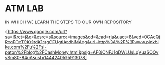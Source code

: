 # ATM LAB

IN WHICH WE LEARN THE STEPS TO OUR OWN REPOSITORY

:[https://www.google.com/url?sa=i&rct=j&q=&esrc=s&source=images&cd=&cad=rja&uact=8&ved=0CAcQjRxqFQoTCKr8tdK1rsgCFUgtiAodhiMAqg&url=http%3A%2F%2Fwww.pinkbike.com%2Fu%2Fsi-paton%2Fblog%2FCashMoney.html&psig=AFQjCNFJ1qDWLUuLqVuaSOQvvSm80-84uA&ust=1444240595913078]
